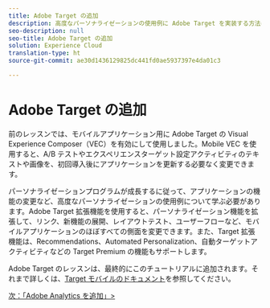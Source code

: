 ```yaml
---
title: Adobe Target の追加
description: 高度なパーソナライゼーションの使用例に Adobe Target を実装する方法について説明します。このレッスンは、「モバイル iOS Swift アプリケーションでの Experience Cloud の実装」チュートリアルの一部です。
seo-description: null
seo-title: Adobe Target の追加
solution: Experience Cloud
translation-type: ht
source-git-commit: ae30d1436129825dc441fd0ae5937397e4da01c3

---
```



# Adobe Target の追加

前のレッスンでは、モバイルアプリケーション用に Adobe Target の Visual Experience Composer（VEC）を有効にして使用しました。Mobile VEC を使用すると、A/B テストやエクスペリエンスターゲット設定アクティビティのテキストや画像を、初回導入後にアプリケーションを更新する必要なく変更できます。

パーソナライゼーションプログラムが成長するに従って、アプリケーションの機能の変更など、高度なパーソナライゼーションの使用例について学ぶ必要があります。Adobe Target 拡張機能を使用すると、パーソナライゼーション機能を拡張して、リンク、新機能の展開、レイアウトテスト、ユーザーフローなど、モバイルアプリケーションのほぼすべての側面を変更できます。また、Target 拡張機能は、Recommendations、Automated Personalization、自動ターゲットアクティビティなどの Target Premium の機能もサポートします。

Adobe Target のレッスンは、最終的にこのチュートリアルに追加されます。それまで詳しくは、[Target モバイルのドキュメント](https://aep-sdks.gitbook.io/docs/using-mobile-extensions/adobe-target)を参照してください。

[次：「Adobe Analytics を追加」&gt;](analytics.md)